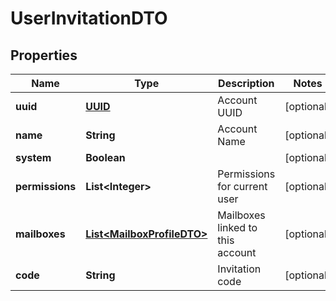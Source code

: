 # UserInvitationDTO

## Properties
Name | Type | Description | Notes
------------ | ------------- | ------------- | -------------
**uuid** | [**UUID**](UUID.md) | Account UUID |  [optional]
**name** | **String** | Account Name |  [optional]
**system** | **Boolean** |  |  [optional]
**permissions** | **List&lt;Integer&gt;** | Permissions for current user |  [optional]
**mailboxes** | [**List&lt;MailboxProfileDTO&gt;**](MailboxProfileDTO.md) | Mailboxes linked to this account |  [optional]
**code** | **String** | Invitation code |  [optional]
